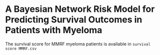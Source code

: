 # A Bayesian Network Risk Model for Predicting Survival Outcomes in Patients with Myeloma
The survival score for MMRF myeloma patients is available in ```survival score MMRF.csv```
